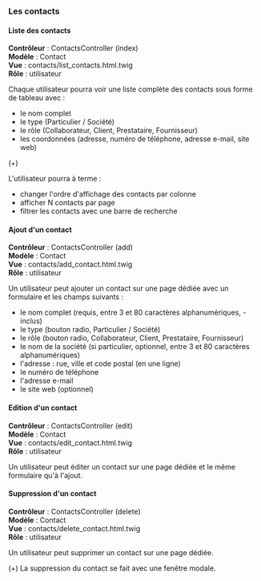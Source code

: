 ### Les contacts

#### Liste des contacts

**Contrôleur** : ContactsController (index)<br>
**Modèle** : Contact<br>
**Vue** : contacts/list_contacts.html.twig<br>
**Rôle** : utilisateur

Chaque utilisateur pourra voir une liste complète des contacts sous forme de tableau avec :
- le nom complet
- le type (Particulier / Société)
- le rôle (Collaborateur, Client, Prestataire, Fournisseur)
- les coordonnées (adresse, numéro de téléphone, adresse e-mail, site web)

(+)

L'utilisateur pourra à terme :
- changer l'ordre d'affichage des contacts par colonne
- afficher N contacts par page
- filtrer les contacts avec une barre de recherche

#### Ajout d'un contact

**Contrôleur** : ContactsController (add)<br>
**Modèle** : Contact<br>
**Vue** : contacts/add_contact.html.twig<br>
**Rôle** : utilisateur

Un utilisateur peut ajouter un contact sur une page dédiée avec un formulaire et les champs suivants :
- le nom complet (requis, entre 3 et 80 caractères alphanumériques, - inclus)
- le type (bouton radio, Particulier / Société)
- le rôle (bouton radio, Collaborateur, Client, Prestataire, Fournisseur)
- le nom de la société (si particulier, optionnel, entre 3 et 80 caractères alphanumériques)
- l'adresse : rue, ville et code postal (en une ligne)
- le numéro de téléphone
- l'adresse e-mail
- le site web (optionnel)

#### Edition d'un contact

**Contrôleur** : ContactsController (edit)<br>
**Modèle** : Contact<br>
**Vue** : contacts/edit_contact.html.twig<br>
**Rôle** : utilisateur

Un utilisateur peut éditer un contact sur une page dédiée et le même formulaire qu'à l'ajout.

#### Suppression d'un contact

**Contrôleur** : ContactsController (delete)<br>
**Modèle** : Contact<br>
**Vue** : contacts/delete_contact.html.twig<br>
**Rôle** : utilisateur

Un utilisateur peut supprimer un contact sur une page dédiée.

(+) La suppression du contact se fait avec une fenêtre modale.

